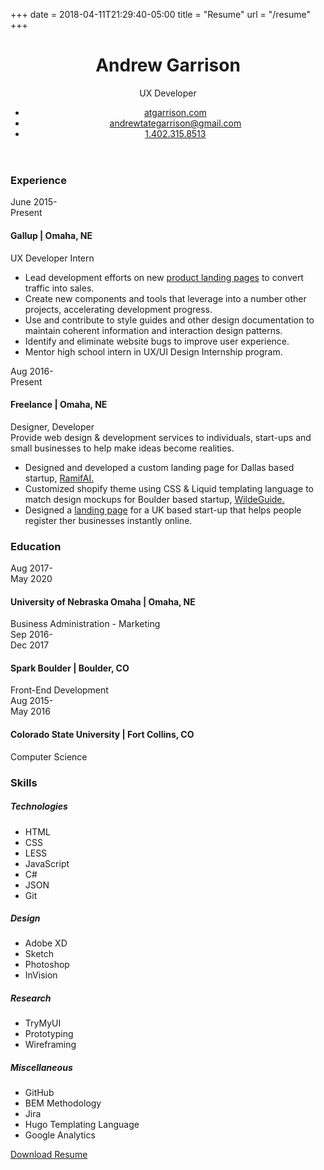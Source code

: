 +++
date = 2018-04-11T21:29:40-05:00
title = "Resume"
url = "/resume"
+++

<header class="c-cv-contact">
    <div class="c-cv-contact_wrapper flex-display flex-display--center">
        <h1 class="c-cv-contact__name">Andrew <span>Garrison</span></h1>
        <div class="c-cv-contact__badge flex-display flex-display--center">UX Developer</div>
    </div>
    <ul>
        <li><a class="c-cv-contact__link" href="//atgarrison.com">atgarrison.com</a></li>
        <li><a class="c-cv-contact__link" href="mailto:andrewtategarrison@gmail.com">andrewtategarrison@gmail.com</a></li>
        <li><a class="c-cv-contact__link" href="tel:+14023158513">1.402.315.8513</a></li>
    </ul>
</header>

<section class="c-cv-section">
    <h3 class="c-cv-section__heading">Experience</h3>
    <div class="flex-display flex-display--baseline">
        <div class="c-cv-date-range">June 2015<span class="c-dash-divider">-</span><br>Present</div>
        <div class="c-cv-group">
            <h4 class="c-cv-group__name">Gallup | <span>Omaha, NE</span></h4>
            <div class="c-cv-group__position">UX Developer Intern</div>
            <ul class="c-cv-group-list">
                <li>Lead development efforts on new <a href="/projects/project/borntobuild/">product landing pages</a> to convert traffic into sales.</li>
                <li>Create new components and tools that leverage into a number other projects, accelerating development progress.</li>
                <li>Use and contribute to style guides and other design documentation to maintain coherent information and interaction design patterns.</li>
                <li>Identify and eliminate website bugs to improve user experience.</li>
                <li>Mentor high school intern in UX/UI Design Internship program.</li>
            </ul>
        </div>
    </div>
    <div class="flex-display flex-display--baseline">
        <div class="c-cv-date-range">Aug 2016<span class="c-dash-divider">-</span><br>Present</div>
        <div class="c-cv-group">
            <h4 class="c-cv-group__name">Freelance | <span>Omaha, NE</span></h4>
            <div class="c-cv-group__position">Designer, Developer</div>
            <div class="c-cv-group__desc">Provide web design & development services to individuals, start-ups and small businesses to help make ideas become realities.</div>
            <ul class="c-cv-group-list">
                <li>Designed and developed a custom landing page for Dallas based startup, <a href="/projects/project/ramifai/">RamifAI.</a></li>
                <li>Customized shopify theme using CSS & Liquid templating language to match design mockups for Boulder based startup, <a href="/projects/project/wildeguide/">WildeGuide.</a></li>
                <li>Designed a <a href="//www.behance.net/gallery/51154251/Landing-Page-for-Startup-CO">landing page</a> for a UK based start-up that helps people register ther businesses instantly online.</li>
            </ul>
        </div>
    </div>
</section>
<section class="c-cv-section">
    <h3 class="c-cv-section__heading">Education</h3>
    <div class="flex-display flex-display--baseline">
        <div class="c-cv-date-range">Aug 2017<span class="c-dash-divider">-</span><br>May 2020</div>
        <div class="c-cv-group">   
            <h4 class="c-cv-group__name">University of Nebraska Omaha | <span>Omaha, NE</span></h4>
            <div class="c-cv-group__position">Business Administration - Marketing</div>
        </div>
    </div>
    <div class="flex-display flex-display--baseline">
        <div class="c-cv-date-range">Sep 2016<span class="c-dash-divider">-</span><br>Dec 2017</div>
        <div class="c-cv-group">
            <h4 class="c-cv-group__name">Spark Boulder | <span>Boulder, CO</span></h4>
            <div class="c-cv-group__position">Front-End Development</div>
        </div>
    </div>
    <div class="flex-display flex-display--baseline">
        <div class="c-cv-date-range">Aug 2015<span class="c-dash-divider">-</span><br>May 2016</div>
        <div class="c-cv-group">
            <h4 class="c-cv-group__name">Colorado State University | <span>Fort Collins, CO</span></h4>
            <div class="c-cv-group__position">Computer Science</div>
        </div>
    </div>
</section>
<section class="c-cv-section">
    <h3 class="c-cv-section__heading">Skills</h3>
    <div class="c-cv-skills flex-display">
        <div class="c-cv-group">
            <h5 class="c-cv-group__category">Technologies</h5>
            <ul class="c-cv-group-list">
                <li>HTML</li>
                <li>CSS</li>
                <li>LESS</li>
                <li>JavaScript</li>
                <li>C#</li>
                <li>JSON</li>
                <li>Git</li>
            </ul>
        </div>
        <div class="c-cv-group">
            <h5 class="c-cv-group__category">Design</h5>
            <ul class="c-cv-group-list">
                <li>Adobe XD</li>
                <li>Sketch</li>
                <li>Photoshop</li>
                <li>InVision</li>
            </ul>
        </div>
        <div class="c-cv-group">
            <h5 class="c-cv-group__category">Research</h5>
            <ul class="c-cv-group-list">
                <li>TryMyUI</li>
                <li>Prototyping</li>
                <li>Wireframing</li>
            </ul>
        </div>
        <div class="c-cv-group">
            <h5 class="c-cv-group__category">Miscellaneous</h5>
            <ul class="c-cv-group-list">
                <li>GitHub</li>
                <li>BEM Methodology</li>
                <li>Jira</li>
                <li>Hugo Templating Language</li>
                <li>Google Analytics</li>
            </ul>
        </div>
    </div>
</section>

<section class="c-cv-section c-cv-section--download">
    <a href="/img/MyResume.pdf" class="btn btn-primary" download="Resume.pdf">Download Resume</a>
</section>